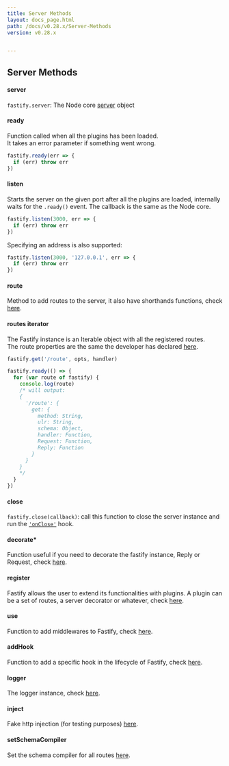 ```yaml
---
title: Server Methods
layout: docs_page.html
path: /docs/v0.28.x/Server-Methods
version: v0.28.x


---
```


## Server Methods

<a name="server"></a>
#### server
`fastify.server`: The Node core [server](https://nodejs.org/api/http.html#http_class_http_server) object

<a name="ready"></a>
#### ready
Function called when all the plugins has been loaded.  
It takes an error parameter if something went wrong.
```js
fastify.ready(err => {
  if (err) throw err
})
```

<a name="listen"></a>
#### listen
Starts the server on the given port after all the plugins are loaded, internally waits for the `.ready()` event. The callback is the same as the Node core.
```js
fastify.listen(3000, err => {
  if (err) throw err
})
```

Specifying an address is also supported:

```js
fastify.listen(3000, '127.0.0.1', err => {
  if (err) throw err
})
```

<a name="route"></a>
#### route
Method to add routes to the server, it also have shorthands functions, check [here](/docs/v0.28.x/Routes).

<a name="routes-iterator"></a>
#### routes iterator
The Fastify instance is an Iterable object with all the registered routes.  
The route properties are the same the developer has declared [here](/docs/v0.28.x/Routes).
```js
fastify.get('/route', opts, handler)

fastify.ready(() => {
  for (var route of fastify) {
    console.log(route)
    /* will output:
    {
      '/route': {
        get: {
          method: String,
          ulr: String,
          schema: Object,
          handler: Function,
          Request: Function,
          Reply: Function
        }
      }
    }
    */
  }
})
```

<a name="close"></a>
#### close
`fastify.close(callback)`: call this function to close the server instance and run the [`'onClose'`](/docs/v0.28.x/Hooks#on-close) hook.

<a name="decorate"></a>
#### decorate*
Function useful if you need to decorate the fastify instance, Reply or Request, check [here](/docs/v0.28.x/Decorators).

<a name="register"></a>
#### register
Fastify allows the user to extend its functionalities with plugins.
A plugin can be a set of routes, a server decorator or whatever, check [here](/docs/v0.28.x/Plugins).

<a name="use"></a>
#### use
Function to add middlewares to Fastify, check  [here](/docs/v0.28.x/Middlewares).

<a name="addHook"></a>
#### addHook
Function to add a specific hook in the lifecycle of Fastify, check  [here](/docs/v0.28.x/Hooks).

<a name="logger"></a>
#### logger
The logger instance, check  [here](/docs/v0.28.x/Logging).

<a name="inject"></a>
#### inject
Fake http injection (for testing purposes)  [here](/docs/v0.28.x/Testing#inject).

<a name="set-schema-compiler"></a>
#### setSchemaCompiler
Set the schema compiler for all routes  [here](/docs/v0.28.x/Validation-And-Serialize#schema-compiler).
